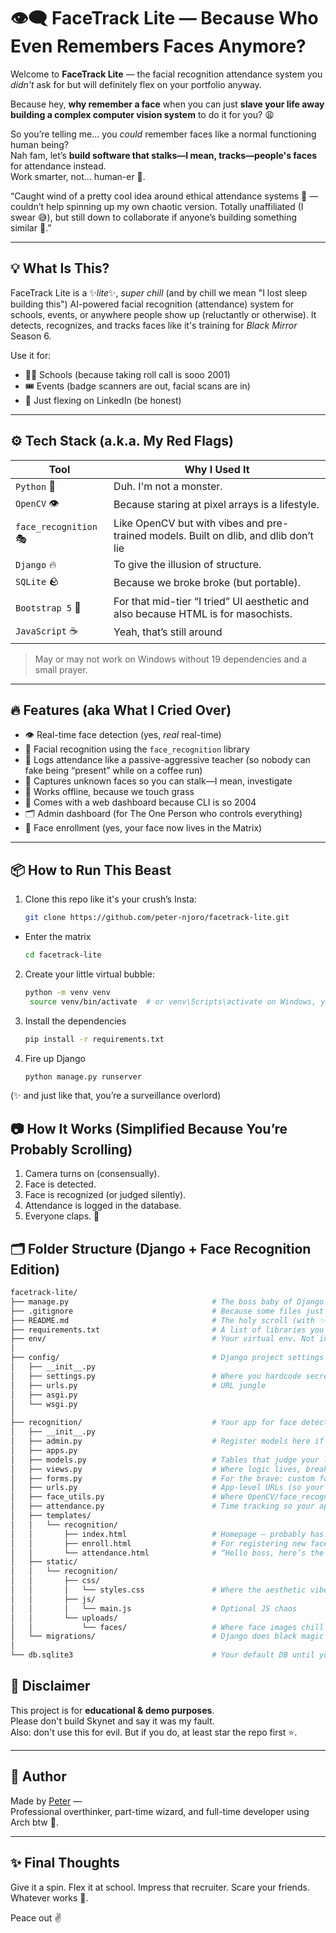 # 👁️‍🗨️ FaceTrack Lite — Because Who Even Remembers Faces Anymore?

Welcome to **FaceTrack Lite** — the facial recognition attendance system you *didn't* ask for but will definitely flex on your portfolio anyway.

Because hey, **why remember a face** when you can just **slave your life away building a complex computer vision system** to do it for you? 😩

So you’re telling me… you *could* remember faces like a normal functioning human being?  
Nah fam, let’s **build software that stalks—I mean, tracks—people's faces** for attendance instead.  
Work smarter, not... human-er 🤖.

“Caught wind of a pretty cool idea around ethical attendance systems 👀 — couldn’t help spinning up my own chaotic version. Totally unaffiliated (I swear 😅), but still down to collaborate if anyone’s building something similar 👋.”

---

## 💡 What Is This?

FaceTrack Lite is a ✨*lite*✨, *super chill* (and by chill we mean "I lost sleep building this") AI-powered facial recognition (attendance) system for schools, events, or anywhere people show up (reluctantly or otherwise). It detects, recognizes, and tracks faces like it's training for *Black Mirror* Season 6.

Use it for:
- 👨‍🏫 Schools (because taking roll call is sooo 2001)
- 🎟️ Events (badge scanners are out, facial scans are in)
- 🧍 Just flexing on LinkedIn (be honest)

---

## ⚙️ Tech Stack (a.k.a. My Red Flags)

| Tool         | Why I Used It                          |
|--------------|----------------------------------------|
| `Python`  🐍     | Duh. I'm not a monster.                |
| `OpenCV`    👁️   | Because staring at pixel arrays is a lifestyle. |
| `face_recognition` 🎭 | Like OpenCV but with vibes and pre-trained models. Built on dlib, and dlib don’t lie |
| `Django`    🔥   | To give the illusion of structure.     |
| `SQLite`     🪨  | Because we broke broke (but portable). |
| `Bootstrap 5` 💅 | For that mid-tier “I tried” UI aesthetic and also because HTML is for masochists. |
| `JavaScript` ☕ | Yeah, that’s still around |


> May or may not work on Windows without 19 dependencies and a small prayer.

---

## 🔥 Features (aka What I Cried Over)

- 👁️ Real-time face detection (yes, *real* real-time)
- 🧠 Facial recognition using the `face_recognition` library  
- 🧾 Logs attendance like a passive-aggressive teacher (so nobody can fake being “present” while on a coffee run)  
- 📸 Captures unknown faces so you can stalk—I mean, investigate  
- 🧊 Works offline, because we touch grass  
- 🎨 Comes with a web dashboard because CLI is so 2004
- 🗂️ Admin dashboard (for The One Person who controls everything)
- 📸 Face enrollment (yes, your face now lives in the Matrix)

---

## 📦 How to Run This Beast

1. Clone this repo like it's your crush’s Insta:
   ```bash
   git clone https://github.com/peter-njoro/facetrack-lite.git
  - Enter the matrix
    ```bash   
    cd facetrack-lite
2. Create your little virtual bubble:
   ```bash
   python -m venv venv
    source venv/bin/activate  # or venv\Scripts\activate on Windows, you rebel
3. Install the dependencies
   ```bash
   pip install -r requirements.txt
4. Fire up Django
   ```bash
   python manage.py runserver
(✨ and just like that, you’re a surveillance overlord)

## 📷 How It Works (Simplified Because You’re Probably Scrolling)
1. Camera turns on (consensually).
2. Face is detected.
3. Face is recognized (or judged silently).
4. Attendance is logged in the database.
5. Everyone claps. 🎉

## 🗂️ Folder Structure (Django + Face Recognition Edition)
```bash
facetrack-lite/
├── manage.py                                # The boss baby of Django
├── .gitignore                               # Because some files just don't deserve Git
├── README.md                                # The holy scroll (with ✨ sarcasm)
├── requirements.txt                         # A list of libraries you'll totally forget to pin
├── env/                                     # Your virtual env. Not in Git. Not in your business.
│
├── config/                                  # Django project settings folder
│   ├── __init__.py
│   ├── settings.py                          # Where you hardcode secrets until you regret it
│   ├── urls.py                              # URL jungle
│   ├── asgi.py
│   └── wsgi.py
│
├── recognition/                             # Your app for face detection and attendance
│   ├── __init__.py
│   ├── admin.py                             # Register models here if you're feeling spicy
│   ├── apps.py
│   ├── models.py                            # Tables that judge your life choices
│   ├── views.py                             # Where logic lives, breaks, and rises again
│   ├── forms.py                             # For the brave: custom forms
│   ├── urls.py                              # App-level URLs (so your main urls.py can breathe)
│   ├── face_utils.py                        # Where OpenCV/face_recognition sorcery lives
│   ├── attendance.py                        # Time tracking so your app can snitch who’s late
│   ├── templates/
│   │   └── recognition/
│   │       ├── index.html                   # Homepage — probably has buttons
│   │       ├── enroll.html                  # For registering new faces
│   │       └── attendance.html              # “Hello boss, here’s the attendance”
│   ├── static/
│   │   └── recognition/
│   │       ├── css/
│   │       │   └── styles.css               # Where the aesthetic vibes happen
│   │       ├── js/
│   │       │   └── main.js                  # Optional JS chaos
│   │       └── uploads/
│   │           └── faces/                   # Where face images chill
│   └── migrations/                          # Django does black magic here
│
└── db.sqlite3                               # Your default DB until you meet PostgreSQL

```
## 🚨 Disclaimer

This project is for **educational & demo purposes**.  
Please don't build Skynet and say it was my fault.  
Also: don't use this for evil. But if you do, at least star the repo first ⭐.

---

## 🫡 Author

Made by [Peter](https://github.com/peter-njoro) —  
Professional overthinker, part-time wizard, and full-time developer using Arch btw 🗿.

---

## ✨ Final Thoughts


Give it a spin. Flex it at school. Impress that recruiter. Scare your friends.  
Whatever works 🤷.

Peace out ✌️
